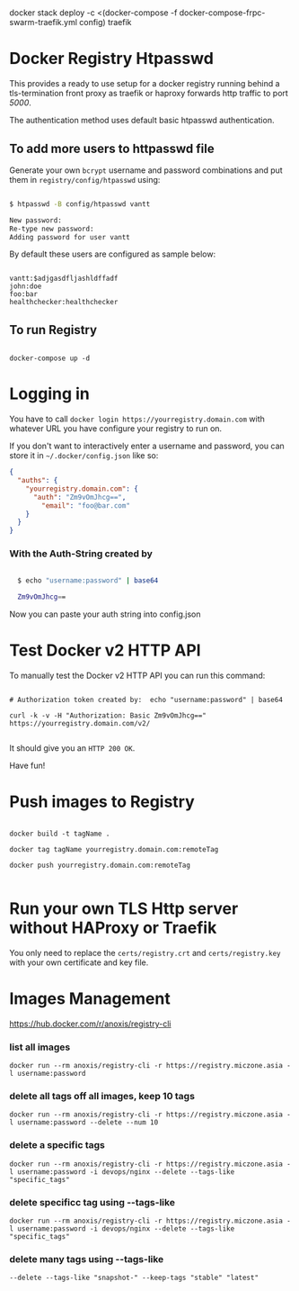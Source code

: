 #
docker stack deploy -c <(docker-compose -f docker-compose-frpc-swarm-traefik.yml config) traefik
# Docker Registry Htpasswd

This provides a ready to use setup for a docker registry running behind a tls-termination front proxy as traefik or haproxy forwards http traffic to port *5000*.

The authentication method uses default basic htpasswd authentication.

## To add more users to httpasswd file

Generate your own `bcrypt` username and password combinations and put them in `registry/config/htpasswd` using:

```bash

$ htpasswd -B config/htpasswd vantt

New password:
Re-type new password: 
Adding password for user vantt

```

By default these users are configured as sample below:

```

vantt:$adjgasdfljashldffadf
john:doe
foo:bar
healthchecker:healthchecker

```

## To run Registry

```

docker-compose up -d

```


# Logging in

You have to call `docker login https://yourregistry.domain.com` with whatever URL you have configure your registry to run on.

If you don't want to interactively enter a username and password, you can
store it in `~/.docker/config.json` like so:


```json
{
  "auths": {
    "yourregistry.domain.com": {
      "auth": "Zm9vOmJhcg==",
        "email": "foo@bar.com"
    }
  }
}
```

### With the Auth-String created by

```bash
  
  $ echo "username:password" | base64

  Zm9vOmJhcg==

```

Now you can paste your auth string into config.json


# Test Docker v2 HTTP API

To manually test the Docker v2 HTTP API you can run this command:

```

# Authorization token created by:  echo "username:password" | base64

curl -k -v -H "Authorization: Basic Zm9vOmJhcg==" https://yourregistry.domain.com/v2/


```

It should give you an `HTTP 200 OK`.

Have fun!


# Push images to Registry

```

docker build -t tagName .

docker tag tagName yourregistry.domain.com:remoteTag

docker push yourregistry.domain.com:remoteTag


```

# Run your own TLS Http server without HAProxy or Traefik

You only need to replace the `certs/registry.crt` and `certs/registry.key`
with your own certificate and key file.


# Images Management
https://hub.docker.com/r/anoxis/registry-cli

### list all images

```
docker run --rm anoxis/registry-cli -r https://registry.miczone.asia -l username:password
```

### delete all tags off all images, keep 10 tags

```
docker run --rm anoxis/registry-cli -r https://registry.miczone.asia -l username:password --delete --num 10
```

### delete a specific tags
```
docker run --rm anoxis/registry-cli -r https://registry.miczone.asia -l username:password -i devops/nginx --delete --tags-like "specific_tags"
```

### delete specificc tag using --tags-like

```
docker run --rm anoxis/registry-cli -r https://registry.miczone.asia -l username:password -i devops/nginx --delete --tags-like "specific_tags"
```

### delete many tags using --tags-like

```
--delete --tags-like "snapshot-" --keep-tags "stable" "latest"
```